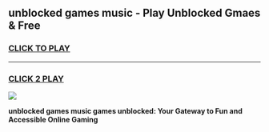 
## unblocked games music - Play Unblocked Gmaes & Free
<h3>
<a href="https://premium.freeplayer.one?title=unblocked_games_music&ref=20F">CLICK TO PLAY</a></h3>
<hr>

<h3>
<a href="https://premium.freeplayer.one?title=unblocked_games_music&ref=20F">CLICK 2 PLAY</a>
  
</h3>

<a href="https://premium.freeplayer.one?title=unblocked_games_music&ref=20F/"><img src="https://clearcache.store/games.png"></a>


**unblocked games music games unblocked: Your Gateway to Fun and Accessible Online Gaming**
